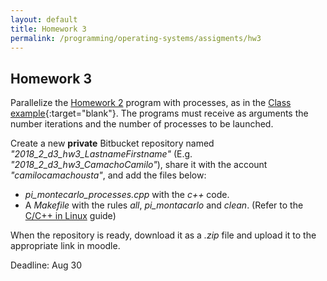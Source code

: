 ```yaml
---
layout: default
title: Homework 3
permalink: /programming/operating-systems/assigments/hw3
---
```


## Homework 3

Parallelize the [Homework 2](/cstopics/programming/operating-systems/assigments/hw2) program with processes, as in the [Class example](https://github.com/cstopics/cstopics/blob/gh-pages/assets/code/os/pi_n_processes.cpp){:target="blank"}. The programs must receive as arguments the number iterations and the number of processes to be launched.

Create a new **private** Bitbucket repository named *"2018_2_d3_hw3_LastnameFirstname"* (E.g. *"2018_2_d3_hw3_CamachoCamilo"*), share it with the account *"camilocamachousta"*, and add the files below:

* *pi_montecarlo_processes.cpp* with the *c++* code.
* A *Makefile* with the rules *all*, *pi_montacarlo* and *clean*. (Refer to the [C/C++ in Linux](/cstopics/programming/c-c++/c_c++_in_linux) guide)

When the repository is ready, download it as a *.zip* file and upload it to the appropriate link in moodle.

Deadline: Aug 30
